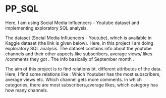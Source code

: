 # PP_SQL
Here, I am using Social Media Influencers - Youtube dataset and implementing exploratory SQL analysis.


  The dataset (Social Media Influencers - Youtube), which is available in Kaggle dataset (the link is given below). Here, in this project I am doing exploratory SQL analysis.
  The dataset contains info about the youtube channels and their other aspects like subscribers, average views/ likes /comments they got . The info basically of September month .

  The aim of this project is to find relations bt. different attributes of the data. Here, I find some relations like :
  Which Youtuber has the most subscribers, average views etc.
  Which channel gets more comments.
  In which categories, there are most subscribers,average likes, which category has how many channels.

  
  
  

